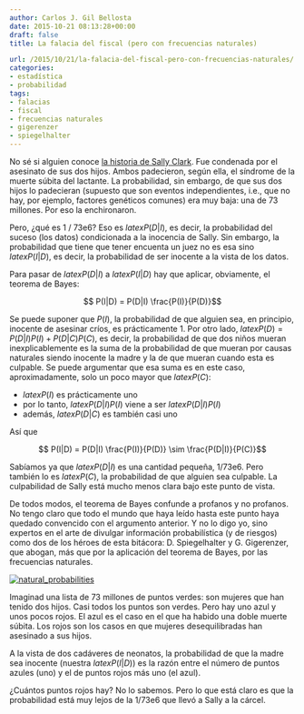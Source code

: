 ```yaml
---
author: Carlos J. Gil Bellosta
date: 2015-10-21 08:13:28+00:00
draft: false
title: La falacia del fiscal (pero con frecuencias naturales)

url: /2015/10/21/la-falacia-del-fiscal-pero-con-frecuencias-naturales/
categories:
- estadística
- probabilidad
tags:
- falacias
- fiscal
- frecuencias naturales
- gigerenzer
- spiegelhalter
---
```


No sé si alguien conoce [la historia de Sally Clark](https://en.wikipedia.org/wiki/Sally_Clark). Fue condenada por el asesinato de sus dos hijos. Ambos padecieron, según ella, el síndrome de la muerte súbita del lactante. La probabilidad, sin embargo, de que sus dos hijos lo padecieran (supuesto que son eventos independientes, i.e., que no hay, por ejemplo, factores genéticos comunes) era muy baja: una de 73 millones. Por eso la enchironaron.

Pero, ¿qué es 1 / 73e6? Eso es $latex P(D|I)$, es decir, la probabilidad del suceso (los datos) condicionada a la inocencia de Sally. Sin embargo, la probabilidad que tiene que tener encuenta un juez no es esa sino $latex P(I|D)$, es decir, la probabilidad de ser inocente a la vista de los datos.

Para pasar de $latex P(D|I)$ a $latex P(I|D)$ hay que aplicar, obviamente, el teorema de Bayes:

$$ P(I|D) = P(D|I) \frac{P(I)}{P(D)}$$

Se puede suponer que $P(I)$, la probabilidad de que alguien sea, en principio, inocente de asesinar críos, es prácticamente 1. Por otro lado, $latex P(D) = P(D|I) P(I) + P(D|C) P(C)$, es decir, la probabilidad de que dos niños mueran inexplicablemente es la suma de la probabilidad de que mueran por causas naturales siendo inocente la madre y la de que mueran cuando esta es culpable. Se puede argumentar que esa suma es en este caso, aproximadamente, solo un poco mayor que $latex P(C)$:

* $latex P(I)$ es prácticamente uno
* por lo tanto, $latex P(D|I) P(I)$ viene a ser $latex P(D|I) P(I)$
* además, $latex P(D|C)$ es también casi uno

Así que

$$ P(I|D) = P(D|I) \frac{P(I)}{P(D)} \sim \frac{P(D|I)}{P(C)}$$

Sabíamos ya que $latex P(D|I)$ es una cantidad pequeña, 1/73e6. Pero también lo es $latex P(C)$, la probabilidad de que alguien sea culpable. La culpabilidad de Sally está mucho menos clara bajo este punto de vista.

De todos modos, el teorema de Bayes confunde a profanos y no profanos. No tengo claro que todo el mundo que haya leído hasta este punto haya quedado convencido con el argumento anterior. Y no lo digo yo, sino expertos en el arte de divulgar información probabilística (y de riesgos) como dos de los héroes de esta bitácora: D. Spiegelhalter y G. Gigerenzer, que abogan, más que por la aplicación del teorema de Bayes, por las frecuencias naturales.

[![natural_probabilities](/wp-uploads/2015/10/natural_probabilities.png)
](/wp-uploads/2015/10/natural_probabilities.png)

Imaginad una lista de 73 millones de puntos verdes: son mujeres que han tenido dos hijos. Casi todos los puntos son verdes. Pero hay uno azul y unos pocos rojos. El azul es el caso en el que ha habido una doble muerte súbita. Los rojos son los casos en que mujeres desequilibradas han asesinado a sus hijos.

A la vista de dos cadáveres de neonatos, la probabilidad de que la madre sea inocente (nuestra $latex P(I|D)$) es la razón entre el número de puntos azules (uno) y el de puntos rojos más uno (el azul).

¿Cuántos puntos rojos hay? No lo sabemos. Pero lo que está claro es que la probabilidad está muy lejos de la 1/73e6 que llevó a Sally a la cárcel.
